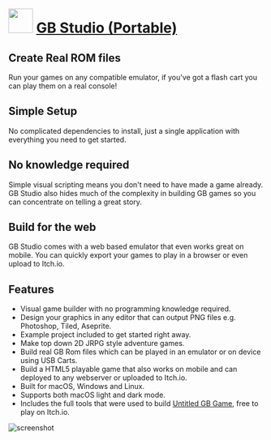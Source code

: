 ﻿# <img src="https://cdn.jsdelivr.net/gh/chtof/chocolatey-packages/automatic/gbstudio.portable/gbstudio.portable.png" width="48" height="48"/> [GB Studio (Portable)](https://chocolatey.org/packages/gbstudio.portable)

## Create Real ROM files
Run your games on any compatible emulator, if you've got a flash cart you can play them on a real console!

## Simple Setup
No complicated dependencies to install, just a single application with everything you need to get started.

## No knowledge required
Simple visual scripting means you don't need to have made a game already. GB Studio also hides much of the complexity in building GB games so you can concentrate on telling a great story.

## Build for the web
GB Studio comes with a web based emulator that even works great on mobile. You can quickly export your games to play in a browser or even upload to Itch.io.

## Features
- Visual game builder with no programming knowledge required.
- Design your graphics in any editor that can output PNG files e.g. Photoshop, Tiled, Aseprite.
- Example project included to get started right away.
- Make top down 2D JRPG style adventure games.
- Build real GB Rom files which can be played in an emulator or on device using USB Carts.
- Build a HTML5 playable game that also works on mobile and can deployed to any webserver or uploaded to Itch.io.
- Built for macOS, Windows and Linux.
- Supports both macOS light and dark mode.
- Includes the full tools that were used to build [Untitled GB Game](https://chrismaltby.itch.io/untitled-gb-game), free to play on Itch.io.

![screenshot](https://cdn.jsdelivr.net/gh/chtof/chocolatey-packages/automatic/gbstudio.portable/screenshot.png)